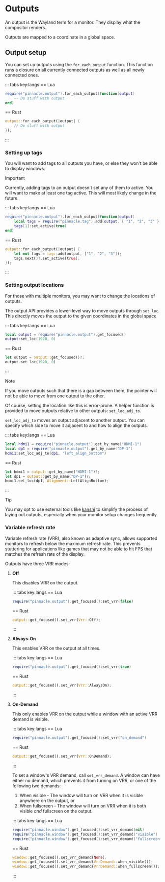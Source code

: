 # Outputs

An output is the Wayland term for a monitor. They display what the compositor renders.

Outputs are mapped to a coordinate in a global space.

## Output setup

You can set up outputs using the `for_each_output` function. This function runs a closure
on all currently connected outputs as well as all newly connected ones.

::: tabs key:langs
== Lua
```lua
require("pinnacle.output").for_each_output(function(output)
    -- Do stuff with output
end)
```
== Rust
```rust
output::for_each_output(|output| {
    // Do stuff with output
});
```
:::

### Setting up tags

You will want to add tags to all outputs you have, or else they won't
be able to display windows.

> [!IMPORTANT]
> Currently, adding tags to an output doesn't set any of them to active.
> You will want to make at least one tag active. This will most likely change
> in the future.

::: tabs key:langs
== Lua
```lua
require("pinnacle.output").for_each_output(function(output)
    local tags = require("pinnacle.tag").add(output, { "1", "2", "3" })
    tags[1]:set_active(true)
end)
```
== Rust
```rust
output::for_each_output(|output| {
    let mut tags = tag::add(output, ["1", "2", "3"]);
    tags.next()?.set_active(true);
});
```
:::

### Setting output locations

For those with multiple monitors, you may want to change the locations of outputs.

The output API provides a lower-level way to move outputs through `set_loc`.
This directly moves the output to the given coordinates in the global space.

::: tabs key:langs
== Lua
```lua
local output = require("pinnacle.output").get_focused()
output:set_loc(1920, 0)
```
== Rust
```rust
let output = output::get_focused()?;
output.set_loc(1920, 0)
```
:::

> [!NOTE]
> If you move outputs such that there is a gap between them, the pointer
> will not be able to move from one output to the other.

Of course, setting the location like this is error-prone.
A helper function is provided to move outputs relative to other outputs: `set_loc_adj_to`.

`set_loc_adj_to` moves an output adjacent to another output. You can specify
which side to move it adjacent to and how to align the outputs.

::: tabs key:langs
== Lua
```lua
local hdmi1 = require("pinnacle.output").get_by_name("HDMI-1")
local dp1 = require("pinnacle.output").get_by_name("DP-1")
hdmi1:set_loc_adj_to(dp1, "left_align_bottom")
```
== Rust
```rust
let hdmi1 = output::get_by_name("HDMI-1")?;
let dp1 = output::get_by_name("DP-1")?;
hdmi1.set_loc(dp1, Alignment::LeftAlignBottom);
```
:::

> [!TIP]
> You may opt to use external tools like [kanshi](https://sr.ht/~emersion/kanshi/)
> to simplify the process of laying out outputs, especially when your monitor setup
> changes frequently.

### Variable refresh rate

Variable refresh rate (VRR), also known as adaptive sync, allows supported monitors to refresh
below the maximum refresh rate. This prevents stuttering for applications like games that
may not be able to hit FPS that matches the refresh rate of the display.

Outputs have three VRR modes:

1. **Off**

   This disables VRR on the output.

   ::: tabs key:langs
   == Lua
   ```lua
   require("pinnacle.output").get_focused():set_vrr(false)
   ```
   == Rust
   ```rust
   output::get_focused().set_vrr(Vrr::Off);
   ```
   :::

2. **Always-On**

   This enables VRR on the output at all times.

   ::: tabs key:langs
   == Lua
   ```lua
   require("pinnacle.output").get_focused():set_vrr(true)
   ```
   == Rust
   ```rust
   output::get_focused().set_vrr(Vrr::AlwaysOn);
   ```
   :::

3. **On-Demand**

   This only enables VRR on the output while a window with an active VRR demand is visible.

   ::: tabs key:langs
   == Lua
   ```lua
   require("pinnacle.output").get_focused():set_vrr("on_demand")
   ```
   == Rust
   ```rust
   output::get_focused().set_vrr(Vrr::OnDemand);
   ```
   :::

   To set a window's VRR demand, call `set_vrr_demand`. A window can have either no demand,
   which prevents it from turning on VRR, or one of the following two demands:

   1. When visible - The window will turn on VRR when it is visible anywhere on the output, or
   2. When fullscreen - The window will turn on VRR when it is both visible *and* fullscreen
      on the output.

   ::: tabs key:langs
   == Lua
   ```lua
   require("pinnacle.window").get_focused():set_vrr_demand(nil)
   require("pinnacle.window").get_focused():set_vrr_demand("visible")
   require("pinnacle.window").get_focused():set_vrr_demand("fullscreen")
   ```
   == Rust
   ```rust
   window::get_focused().set_vrr_demand(None);
   window::get_focused().set_vrr_demand(VrrDemand::when_visible());
   window::get_focused().set_vrr_demand(VrrDemand::when_fullscreen());
   ```
   :::
